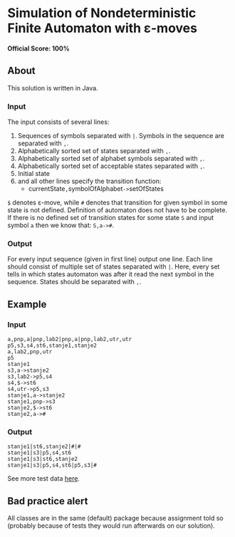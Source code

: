 # Simulation of Nondeterministic Finite Automaton with ε-moves

#### Official Score: 100%

## About

This solution is written in Java.

### Input

The input consists of several lines:

1. Sequences of symbols separated with `|`. Symbols in the sequence are separated with `,`.
2. Alphabetically sorted set of states separated with `,`.
3. Alphabetically sorted set of alphabet symbols separated with `,`.
4. Alphabetically sorted set of acceptable states separated with `,`.
5. Initial state
6. and all other lines specify the transition function:
	* currentState`,`symbolOfAlphabet`->`setOfStates

`$` denotes ε-move, while `#` denotes that transition for given symbol in some state is not defined. Definition of automaton does not have to be complete. If there is no defined set of transition states for some state `S` and input symbol `a` then we know that: `S,a->#`.

### Output

For every input sequence (given in first line) output one line. Each line should consist of multiple set of states separated with `|`. Here, every set tells in which states automaton was after it read the next symbol in the sequence. States should be separated with `,`.

## Example

### Input

	a,pnp,a|pnp,lab2|pnp,a|pnp,lab2,utr,utr
	p5,s3,s4,st6,stanje1,stanje2
	a,lab2,pnp,utr
	p5
	stanje1
	s3,a->stanje2
	s3,lab2->p5,s4
	s4,$->st6
	s4,utr->p5,s3
	stanje1,a->stanje2
	stanje1,pnp->s3
	stanje2,$->st6
	stanje2,a->#

### Output
	stanje1|st6,stanje2|#|#
	stanje1|s3|p5,s4,st6
	stanje1|s3|st6,stanje2
	stanje1|s3|p5,s4,st6|p5,s3|#

See more test data [here](https://github.com/hermanzdosilovic/utr/tree/master/lab-1/test/SimEnka).

## Bad practice alert

All classes are in the same (default) package because assignment told so (probably because of tests they would run afterwards on our solution).
